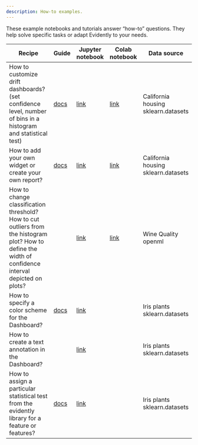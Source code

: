 ```yaml
---
description: How-to examples.
---
```


These example notebooks and tutorials answer “how-to” questions. They help solve specific tasks or adapt Evidently to your needs.  

Recipe | Guide | Jupyter notebook | Colab notebook | Data source 
--- | --- | --- | --- | ---
How to customize drift dashboards? (set confidence level, number of bins in a histogram and statistical test) | [docs](../customization/options-for-data-target-drift.md)| [link](../../../examples/how_to_questions/drift_dashboard_with_options_california_housing.ipynb) | [link](https://colab.research.google.com/drive/1roAyq4DdxBSGyzp0XmmH0zqOHso6Fd6y) | California housing sklearn.datasets 
How to add your own widget or create your own report? | [docs](../customization/add-a-custom-widget-or-tab.md)| [link](https://github.com/evidentlyai/evidently/tree/main/examples/how_to_questions/custom_widget_and_tab_example) | [link](https://colab.research.google.com/drive/1ZYhokqQupQVX0n2boRjyr5cpg_WgFJoL) | California housing sklearn.datasets 
How to change classification threshold? How to cut outliers from the histogram plot? How to define the width of confidence interval depicted on plots?|  | [link](quality_metrics_options_wine.ipynb) | [link](https://colab.research.google.com/drive/1W7l3iAILkMti-3qcBLrU5JrW24lSOMR3) | Wine Quality openml
How to specify a color scheme for the Dashboard?|[docs](https://github.com/evidentlyai/evidently/blob/main/docs/book/customization/options-for-color-schema.md)|[link](https://github.com/evidentlyai/evidently/blob/main/examples/how_to_questions/colour_options_data_drift_iris.ipynb) | | Iris plants sklearn.datasets
How to create a text annotation in the Dashboard? | | [link](https://github.com/evidentlyai/evidently/blob/main/examples/how_to_questions/text_widget_usage_iris.ipynb)| |Iris plants sklearn.datasets
How to assign a particular statistical test from the evidently library for a feature or features?|[docs](../customization/options-for-statistical-tests.md)|[link](https://github.com/evidentlyai/evidently/blob/main/examples/how_to_questions/stat_test_specification_for_data_drift_iris.ipynb)| |Iris plants sklearn.datasets
